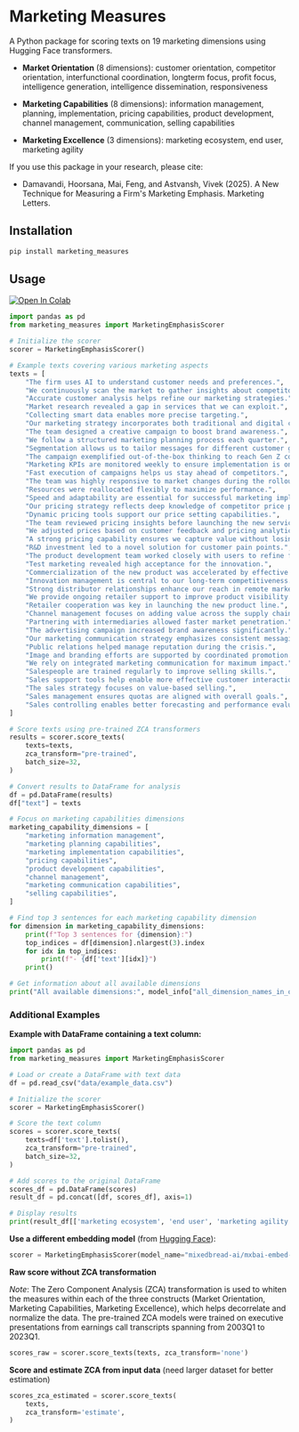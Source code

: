 # Marketing Measures

A Python package for scoring texts on 19 marketing dimensions using Hugging Face transformers.

- **Market Orientation** (8 dimensions):
customer orientation, competitor orientation, interfunctional coordination, longterm focus, profit focus, intelligence generation, intelligence dissemination, responsiveness

- **Marketing Capabilities** (8 dimensions):
information management, planning, implementation, pricing capabilities, product development, channel management, communication, selling capabilities

- **Marketing Excellence** (3 dimensions):
marketing ecosystem, end user, marketing agility

If you use this package in your research, please cite:
- Damavandi, Hoorsana, Mai, Feng, and Astvansh, Vivek (2025). A New Technique for Measuring a Firm's Marketing Emphasis. Marketing Letters.


## Installation

```bash
pip install marketing_measures
```

## Usage

[![Open In Colab](https://colab.research.google.com/assets/colab-badge.svg)](https://colab.research.google.com/github/Marketing-Measures/marketing-measures/blob/main/examples/example.ipynb)


```python
import pandas as pd
from marketing_measures import MarketingEmphasisScorer

# Initialize the scorer
scorer = MarketingEmphasisScorer()

# Example texts covering various marketing aspects
texts = [
    "The firm uses AI to understand customer needs and preferences.",
    "We continuously scan the market to gather insights about competitors.",
    "Accurate customer analysis helps refine our marketing strategies.",
    "Market research revealed a gap in services that we can exploit.",
    "Collecting smart data enables more precise targeting.",
    "Our marketing strategy incorporates both traditional and digital channels.",
    "The team designed a creative campaign to boost brand awareness.",
    "We follow a structured marketing planning process each quarter.",
    "Segmentation allows us to tailor messages for different customer groups.",
    "The campaign exemplified out-of-the-box thinking to reach Gen Z consumers.",
    "Marketing KPIs are monitored weekly to ensure implementation is on track.",
    "Fast execution of campaigns helps us stay ahead of competitors.",
    "The team was highly responsive to market changes during the rollout.",
    "Resources were reallocated flexibly to maximize performance.",
    "Speed and adaptability are essential for successful marketing implementation.",
    "Our pricing strategy reflects deep knowledge of competitor price points.",
    "Dynamic pricing tools support our price setting capabilities.",
    "The team reviewed pricing insights before launching the new service.",
    "We adjusted prices based on customer feedback and pricing analytics.",
    "A strong pricing capability ensures we capture value without losing volume.",
    "R&D investment led to a novel solution for customer pain points.",
    "The product development team worked closely with users to refine features.",
    "Test marketing revealed high acceptance for the innovation.",
    "Commercialization of the new product was accelerated by effective planning.",
    "Innovation management is central to our long-term competitiveness.",
    "Strong distributor relationships enhance our reach in remote markets.",
    "We provide ongoing retailer support to improve product visibility.",
    "Retailer cooperation was key in launching the new product line.",
    "Channel management focuses on adding value across the supply chain.",
    "Partnering with intermediaries allowed faster market penetration.",
    "The advertising campaign increased brand awareness significantly.",
    "Our marketing communication strategy emphasizes consistent messaging.",
    "Public relations helped manage reputation during the crisis.",
    "Image and branding efforts are supported by coordinated promotion.",
    "We rely on integrated marketing communication for maximum impact.",
    "Salespeople are trained regularly to improve selling skills.",
    "Sales support tools help enable more effective customer interactions.",
    "The sales strategy focuses on value-based selling.",
    "Sales management ensures quotas are aligned with overall goals.",
    "Sales controlling enables better forecasting and performance evaluation.",
]

# Score texts using pre-trained ZCA transformers
results = scorer.score_texts(
    texts=texts,
    zca_transform="pre-trained",
    batch_size=32,
)

# Convert results to DataFrame for analysis
df = pd.DataFrame(results)
df["text"] = texts

# Focus on marketing capabilities dimensions
marketing_capability_dimensions = [
    "marketing information management",
    "marketing planning capabilities", 
    "marketing implementation capabilities",
    "pricing capabilities",
    "product development capabilities",
    "channel management",
    "marketing communication capabilities",
    "selling capabilities",
]

# Find top 3 sentences for each marketing capability dimension
for dimension in marketing_capability_dimensions:
    print(f"Top 3 sentences for {dimension}:")
    top_indices = df[dimension].nlargest(3).index
    for idx in top_indices:
        print(f"- {df['text'][idx]}")
    print()

# Get information about all available dimensions
print("All available dimensions:", model_info["all_dimension_names_in_order"])
```


### Additional Examples

**Example with DataFrame containing a text column:**
```python
import pandas as pd
from marketing_measures import MarketingEmphasisScorer

# Load or create a DataFrame with text data
df = pd.read_csv("data/example_data.csv")

# Initialize the scorer
scorer = MarketingEmphasisScorer()

# Score the text column
scores = scorer.score_texts(
    texts=df['text'].tolist(),
    zca_transform="pre-trained",
    batch_size=32,
)

# Add scores to the original DataFrame
scores_df = pd.DataFrame(scores)
result_df = pd.concat([df, scores_df], axis=1)

# Display results
print(result_df[['marketing ecosystem', 'end user', 'marketing agility']])
```

**Use a different embedding model** (from [Hugging Face](https://huggingface.co/spaces/mteb/leaderboard)):
```python
scorer = MarketingEmphasisScorer(model_name="mixedbread-ai/mxbai-embed-large-v1")
```

**Raw score without ZCA transformation**

*Note*: The Zero Component Analysis (ZCA) transformation is used to whiten the measures within each of the three constructs (Market Orientation, Marketing Capabilities, Marketing Excellence), which helps decorrelate and normalize the data. The pre-trained ZCA models were trained on executive presentations from earnings call transcripts spanning from 2003Q1 to 2023Q1. 

```python
scores_raw = scorer.score_texts(texts, zca_transform='none')
```

**Score and estimate ZCA from input data** (need larger dataset for better estimation)
```python
scores_zca_estimated = scorer.score_texts(
    texts, 
    zca_transform='estimate', 
)
```